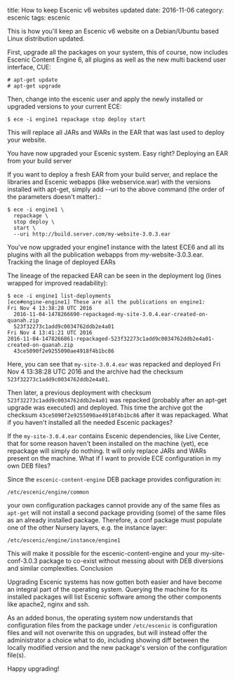 title: How to keep Escenic v6 websites updated
date: 2016-11-06
category: escenic
tags: escenic

This is how you'll keep an Escenic v6 website on a Debian/Ubuntu based Linux distribution updated.

First, upgrade all the packages on your system, this of course, now includes Escenic Content Engine 6, all plugins as well as the new multi backend user interface, CUE:

```
# apt-get update
# apt-get upgrade
```

Then, change into the escenic user and apply the newly installed or upgraded versions to your current ECE:

```text
$ ece -i engine1 repackage stop deploy start
``` 

This will replace all JARs and WARs in the EAR that was last used to deploy your website.

You have now upgraded your Escenic system. Easy right?
Deploying an EAR from your build server

If you want to deploy a fresh EAR from your build server, and replace the libraries and Escenic webapps (like webservice.war) with the versions installed with apt-get, simply add --uri to the above command (the order of the parameters doesn't matter).:

```text
$ ece -i engine1 \
  repackage \
  stop deploy \
  start \
  --uri http://build.server.com/my-website-3.0.3.ear
```

You've now upgraded your engine1 instance with the latest ECE6 and all its plugins with all the publication webapps from my-website-3.0.3.ear.
Tracking the linage of deployed EARs

The lineage of the repacked EAR can be seen in the deployment log (lines wrapped for improved readability):

```text
$ ece -i engine1 list-deployments
[ece#engine-engine1] These are all the publications on engine1:
Fri Nov 4 13:38:28 UTC 2016
  2016-11-04-1478266690-repackaged-my-site-3.0.4.ear-created-on-quanah.zip
  523f32273c1add9c0034762ddb2e4a01
Fri Nov 4 13:41:21 UTC 2016
2016-11-04-1478266861-repackaged-523f32273c1add9c0034762ddb2e4a01-created-on-quanah.zip
  43ce5090f2e9255090ae4918f4b1bc86
``` 
 
Here, you can see that `my-site-3.0.4.ear` was repacked and deployed
Fri Nov 4 13:38:28 UTC 2016 and the archive had the checksum
`523f32273c1add9c0034762ddb2e4a01`.

Then later, a previous deployment with checksum
`523f32273c1add9c0034762ddb2e4a01` was repacked (probably after an
apt-get upgrade was executed) and deployed. This time the archive got
the checksum `43ce5090f2e9255090ae4918f4b1bc86` after it was
repackaged.  What if you haven't installed all the needed Escenic
packages?

If the `my-site-3.0.4.ear` contains Escenic dependencies, like Live
Center, that for some reason haven't been installed on the machine
(yet), ece repackage will simply do nothing. It will only replace JARs
and WARs present on the machine.  What if I want to provide ECE
configuration in my own DEB files?

Since the `escenic-content-engine` DEB package provides configuration
in:

`/etc/escenic/engine/common`

your own configuration packages cannot provide any of the same files
as `apt-get` will not install a second package providing (some) of the
same files as an already installed package. Therefore, a conf package
must populate one of the other Nursery layers, e.g. the instance
layer:

`/etc/escenic/engine/instance/engine1`

This will make it possible for the escenic-content-engine and your my-site-conf-3.0.3 package to co-exist without messing about with DEB diversions and similar complexities.
Conclusion

Upgrading Escenic systems has now gotten both easier and have become
an integral part of the operating system. Querying the machine for its
installed packages will list Escenic software among the other
components like apache2, nginx and ssh.

As an added bonus, the operating system now understands that
configuration files from the package under `/etc/escenic` is
configuration files and will not overwrite this on upgrades, but will
instead offer the administrator a choice what to do, including showing
diff between the locally modified version and the new package's
version of the configuration file(s).

Happy upgrading!
